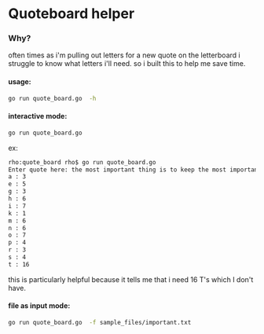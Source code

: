 # Quoteboard helper

### Why?
often times as i'm pulling out letters for a new quote on the letterboard i struggle to know what letters i'll need. so i built this to help me save time.

#### usage:
```bash
go run quote_board.go  -h
```

#### interactive mode:
```bash
go run quote_board.go
```

ex:
```bash
rho:quote_board rho$ go run quote_board.go
Enter quote here: the most important thing is to keep the most important thing the most important thing
a : 3
e : 5
g : 3
h : 6
i : 7
k : 1
m : 6
n : 6
o : 7
p : 4
r : 3
s : 4
t : 16
```
this is particularly helpful because it tells me that i need 16 T's which I don't have.
#### file as input mode:
```bash
go run quote_board.go  -f sample_files/important.txt
```